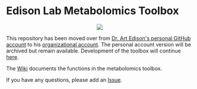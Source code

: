 # Edison Lab Metabolomics Toolbox

<p align="center">
<img src="https://github.com/edisonomics/metabolomicstoolbox/blob/master/metabolomics_toolbox/images/CIVM_mj_derived.png")
</p>

This repository has been moved over from [Dr. Art Edison's personal GitHub account](https://github.com/artedison) to his [organizational account](https://github.com/edisonomics). The personal account version will be archived but remain available. Development of the toolbox will continue [here](https://github.com/edisonomics/metabolomicstoolbox).


The [Wiki](https://github.com/edisonomics/metabolomicstoolbox/wiki) documents the functions in the metabolomics toolbox.


If you have any questions, please add an [Issue](https://github.com/edisonomics/metabolomicstoolbox/issues).
